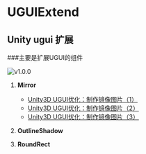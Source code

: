 # UGUIExtend
## Unity ugui 扩展 ##

###主要是扩展UGUI的组件

![v1.0.0](https://img.shields.io/badge/versions-v1.0.0-green.svg)

1. **Mirror**
	 - [Unity3D UGUI优化：制作镜像图片（1）](https://zhuanlan.zhihu.com/p/25995971)
	 - [Unity3D UGUI优化：制作镜像图片（2）](https://zhuanlan.zhihu.com/p/26382102)
	 - [Unity3D UGUI优化：制作镜像图片（3）](https://zhuanlan.zhihu.com/p/28580768)

2. **OutlineShadow**
3. **RoundRect**